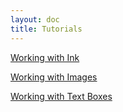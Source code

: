 ```yaml
---
layout: doc
title: Tutorials
---
```


[Working with Ink]()

[Working with Images]()

[Working with Text Boxes](articulate/working-with-text-boxes/story.html)
